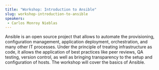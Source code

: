 ```yaml
---
title: "Workshop: Introduction to Ansible"
slug: workshop-introduction-to-ansible
speakers:
 - Carlos Monroy Nieblas
---
```


Ansible is an open source project that allows to automate the provisioning, configuration management, application deployment, orchestration, and many other IT processes. Under the principle of treating infrastructure as code, it allows the application of best practices like peer reviews, QA testing, version control, as well as bringing transparency to the setup and configuration of hosts. The workshop will cover the basics of Ansible.